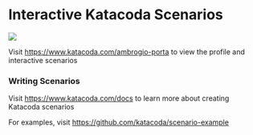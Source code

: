 # Interactive Katacoda Scenarios

[![](http://shields.katacoda.com/katacoda/ambrogio-porta/count.svg)](https://www.katacoda.com/ambrogio-porta "Get your profile on Katacoda.com")

Visit https://www.katacoda.com/ambrogio-porta to view the profile and interactive scenarios

### Writing Scenarios
Visit https://www.katacoda.com/docs to learn more about creating Katacoda scenarios

For examples, visit https://github.com/katacoda/scenario-example
